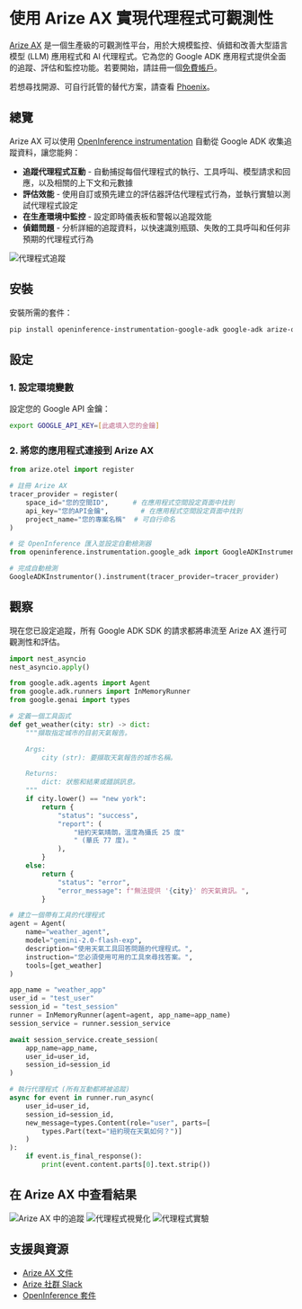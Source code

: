 # 使用 Arize AX 實現代理程式可觀測性

[Arize AX](https://arize.com/docs/ax) 是一個生產級的可觀測性平台，用於大規模監控、偵錯和改善大型語言模型 (LLM) 應用程式和 AI 代理程式。它為您的 Google ADK 應用程式提供全面的追蹤、評估和監控功能。若要開始，請註冊一個[免費帳戶](https://app.arize.com/auth/join)。

若想尋找開源、可自行託管的替代方案，請查看 [Phoenix](https://arize.com/docs/phoenix)。

## 總覽

Arize AX 可以使用 [OpenInference instrumentation](https://github.com/Arize-ai/openinference/tree/main/python/instrumentation/openinference-instrumentation-google-adk) 自動從 Google ADK 收集追蹤資料，讓您能夠：

- **追蹤代理程式互動** - 自動捕捉每個代理程式的執行、工具呼叫、模型請求和回應，以及相關的上下文和元數據
- **評估效能** - 使用自訂或預先建立的評估器評估代理程式行為，並執行實驗以測試代理程式設定
- **在生產環境中監控** - 設定即時儀表板和警報以追蹤效能
- **偵錯問題** - 分析詳細的追蹤資料，以快速識別瓶頸、失敗的工具呼叫和任何非預期的代理程式行為

![代理程式追蹤](https://storage.googleapis.com/arize-phoenix-assets/assets/images/google-adk-traces.png)

## 安裝

安裝所需的套件：

```bash
pip install openinference-instrumentation-google-adk google-adk arize-otel
```

## 設定

### 1. 設定環境變數

設定您的 Google API 金鑰：

```bash
export GOOGLE_API_KEY=[此處填入您的金鑰]
```

### 2. 將您的應用程式連接到 Arize AX

```python
from arize.otel import register

# 註冊 Arize AX
tracer_provider = register(
    space_id="您的空間ID",      # 在應用程式空間設定頁面中找到
    api_key="您的API金鑰",        # 在應用程式空間設定頁面中找到
    project_name="您的專案名稱"  # 可自行命名
)

# 從 OpenInference 匯入並設定自動檢測器
from openinference.instrumentation.google_adk import GoogleADKInstrumentor

# 完成自動檢測
GoogleADKInstrumentor().instrument(tracer_provider=tracer_provider)
```

## 觀察

現在您已設定追蹤，所有 Google ADK SDK 的請求都將串流至 Arize AX 進行可觀測性和評估。

```python
import nest_asyncio
nest_asyncio.apply()

from google.adk.agents import Agent
from google.adk.runners import InMemoryRunner
from google.genai import types

# 定義一個工具函式
def get_weather(city: str) -> dict:
    """擷取指定城市的目前天氣報告。

    Args:
        city (str): 要擷取天氣報告的城市名稱。

    Returns:
        dict: 狀態和結果或錯誤訊息。
    """
    if city.lower() == "new york":
        return {
            "status": "success",
            "report": (
                "紐約天氣晴朗，溫度為攝氏 25 度"
                " (華氏 77 度)。"
            ),
        }
    else:
        return {
            "status": "error",
            "error_message": f"無法提供 '{city}' 的天氣資訊。",
        }

# 建立一個帶有工具的代理程式
agent = Agent(
    name="weather_agent",
    model="gemini-2.0-flash-exp",
    description="使用天氣工具回答問題的代理程式。",
    instruction="您必須使用可用的工具來尋找答案。",
    tools=[get_weather]
)

app_name = "weather_app"
user_id = "test_user"
session_id = "test_session"
runner = InMemoryRunner(agent=agent, app_name=app_name)
session_service = runner.session_service

await session_service.create_session(
    app_name=app_name,
    user_id=user_id,
    session_id=session_id
)

# 執行代理程式 (所有互動都將被追蹤)
async for event in runner.run_async(
    user_id=user_id,
    session_id=session_id,
    new_message=types.Content(role="user", parts=[
        types.Part(text="紐約現在天氣如何？")]
    )
):
    if event.is_final_response():
        print(event.content.parts[0].text.strip())
```
## 在 Arize AX 中查看結果
![Arize AX 中的追蹤](https://storage.googleapis.com/arize-phoenix-assets/assets/images/google-adk-dashboard.png)
![代理程式視覺化](https://storage.googleapis.com/arize-phoenix-assets/assets/images/google-adk-agent.png)
![代理程式實驗](https://storage.googleapis.com/arize-phoenix-assets/assets/images/google-adk-experiments.png)

## 支援與資源
- [Arize AX 文件](https://arize.com/docs/ax/observe/tracing-integrations-auto/google-adk)
- [Arize 社群 Slack](https://arize-ai.slack.com/join/shared_invite/zt-11t1vbu4x-xkBIHmOREQnYnYDH1GDfCg#/shared-invite/email)
- [OpenInference 套件](https://github.com/Arize-ai/openinference/tree/main/python/instrumentation/openinference-instrumentation-google-adk)
